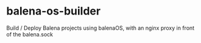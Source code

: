 # balena-os-builder
Build / Deploy Balena projects using balenaOS, with an nginx proxy in front of the balena.sock
